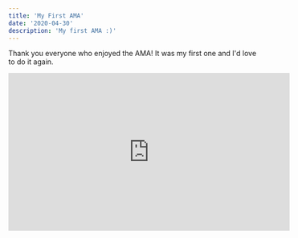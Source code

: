 ```yaml
---
title: 'My First AMA'
date: '2020-04-30'
description: 'My first AMA :)'
---
```


Thank you everyone who enjoyed the AMA! It was my first one and I'd love to do it again.

<iframe width="560" height="315" src="https://www.youtube.com/watch?v=uEkQTfoSxeU" frameborder="0" allow="accelerometer; autoplay; encrypted-media; gyroscope; picture-in-picture" allowfullscreen></iframe>
